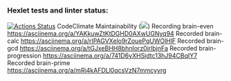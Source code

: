 ### Hexlet tests and linter status:
[![Actions Status](https://github.com/Noxsero26/python-project-lvl1/workflows/hexlet-check/badge.svg)](https://github.com/Noxsero26/python-project-lvl1/actions)
CodeClimate Maintainability (<a href="https://codeclimate.com/github/Noxsero26/python-project-lvl1/maintainability"><img src="https://api.codeclimate.com/v1/badges/d96b10f2386aa33efd54/maintainability" /></a>)
Recording brain-even https://asciinema.org/a/YAKkuwZtKtDGHD0AXwUGNyq94
Recorded brain-calc https://asciinema.org/a/rIPAGVXelo9rZouePqUWOlHlF
Recorded brain-gcd https://asciinema.org/a/tGJxeBHH8bhnIorz0irlbjnFa
Recorded brain-progression https://asciinema.org/a/741D6yXHSjdtc13hJ94CBqIY7
Recorded brain-prime https://asciinema.org/a/mRj4kAFDLl0qcsVzN7mmcyyrg

